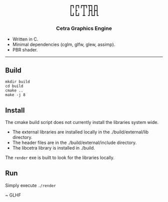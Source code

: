 <div align="center">

<pre>
┏┓┏┓┏┳┓┳┓┏┓
┃ ┣  ┃ ┣┫┣┫
┗┛┗┛ ┻ ┛┗┛┗
</pre>

<h3>
    Cetra Graphics Engine
</h3>

</div>


- Written in C. 
- Minimal dependencies (cglm, glfw, glew, assimp). 
- PBR shader.

---

## Build

```
mkdir build
cd build
cmake ..
make -j 8
```

## Install

The cmake build script does not currently install the libraries system wide.

- The external libraries are installed locally in the ./build/external/lib directory.
- The header files are in the ./build/external/include directory.
- The libcetra library is installed in ./build.

The `render` exe is built to look for the libraries locally. 

## Run

Simply execute `./render`

~ GLHF


